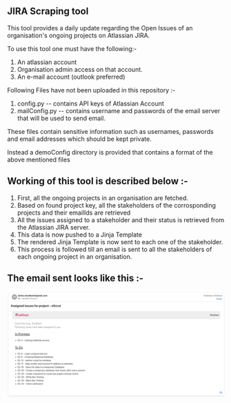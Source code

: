 ## JIRA Scraping tool

This tool provides a daily update regarding the Open Issues of an organisation's ongoing projects on Atlassian JIRA.

To use this tool one must have the following:-

1. An atlassian account
2. Organisation admin access on that account.
3. An e-mail account (outlook preferred)


Following Files have not been uploaded in this repository :-

1. config.py -- contains API keys of Atlassian Account 
2. mailConfig.py -- contains username and passwords of the email server that will be used to send email.

These files contain sensitive information such as usernames, passwords and email addresses which should be kept private.

Instead a demoConfig directory is provided that contains a format of the above mentioned files

## Working of this tool is described below :-

1. First, all the ongoing projects in an organisation are fetched.
2. Based on found project key, all the stakeholders of the corrosponding projects and their emailIds are retrieved
3. All the issues assigned to a stakeholder and their status is retrieved from the Atlassian JIRA server.
4. This data is now pushed to a Jinja Template
5. The rendered Jinja Template is now sent to each one of the stakeholder.
6. This process is followed till an email is sent to all the stakeholders of each ongoing project in an organisation.


## The email sent looks like this :-

![demo Output](image-1.png)